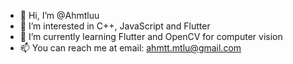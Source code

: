 - 👋 Hi, I’m @Ahmtluu
- 👀 I’m interested in C++, JavaScript and Flutter
- 🌱 I’m currently learning Flutter and OpenCV for computer vision
- 📫 You can reach me at email: ahmtt.mtlu@gmail.com



